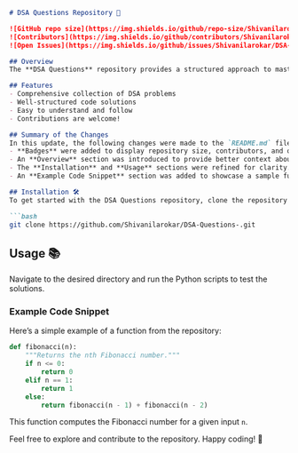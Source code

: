 ```markdown
# DSA Questions Repository 🚀

![GitHub repo size](https://img.shields.io/github/repo-size/Shivanilarokar/DSA-Questions-) 
![Contributors](https://img.shields.io/github/contributors/Shivanilarokar/DSA-Questions-) 
![Open Issues](https://img.shields.io/github/issues/Shivanilarokar/DSA-Questions-)

## Overview
The **DSA Questions** repository provides a structured approach to mastering Data Structures and Algorithms (DSA). It contains a collection of common DSA problems and solutions, designed to help developers improve their coding skills and prepare for technical interviews.

## Features
- Comprehensive collection of DSA problems
- Well-structured code solutions
- Easy to understand and follow
- Contributions are welcome!

## Summary of the Changes
In this update, the following changes were made to the `README.md` file:
- **Badges** were added to display repository size, contributors, and open issues.
- An **Overview** section was introduced to provide better context about the repository.
- The **Installation** and **Usage** sections were refined for clarity.
- An **Example Code Snippet** section was added to showcase a sample function from the repository.

## Installation 🛠️
To get started with the DSA Questions repository, clone the repository using:

```bash
git clone https://github.com/Shivanilarokar/DSA-Questions-.git
```

## Usage 📚
Navigate to the desired directory and run the Python scripts to test the solutions.

### Example Code Snippet
Here’s a simple example of a function from the repository:

```python
def fibonacci(n):
    """Returns the nth Fibonacci number."""
    if n <= 0:
        return 0
    elif n == 1:
        return 1
    else:
        return fibonacci(n - 1) + fibonacci(n - 2)
```
This function computes the Fibonacci number for a given input `n`.

Feel free to explore and contribute to the repository. Happy coding! 🎉
```